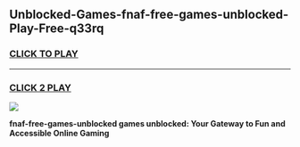 
## Unblocked-Games-fnaf-free-games-unblocked-Play-Free-q33rq
<h3>
<a href="https://premium76.site?title=fnaf-free-games-unblocked&ref=18A">CLICK TO PLAY</a></h3>
<hr>

<h3>
<a href="https://premium76.site?title=fnaf-free-games-unblocked&ref=18A">CLICK 2 PLAY</a>
  
</h3>

<a href="https://premium76.site?title=fnaf-free-games-unblocked&ref=18A"><img src="https://clearcache.store/games.png"></a>


**fnaf-free-games-unblocked games unblocked: Your Gateway to Fun and Accessible Online Gaming**
